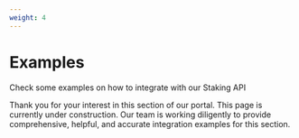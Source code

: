 ```yaml
---
weight: 4
---
```


# Examples

Check some examples on how to integrate with our Staking API

Thank you for your interest in this section of our portal. This page is currently under construction. Our team is working diligently to provide comprehensive, helpful, and accurate integration examples for this section.
